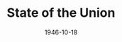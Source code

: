 ---
title: State of the Union
date: 1946-10-18
closing_date: 1946-10-25
layout: productions
featured_image:
image_caption:
image_credit:
playbill:
Theatre: Theatre Jacksonville
Venue: Little Theatre
cast:
- Bellboy: Lindner Smith, Jr.
- Grant Matthews: Walter Churchill
- James Conover: Raymond C. Winstead
- Jennie: Mary Louise Smith
- Judge Alexander: Karl G. Knoche
- Katherine Thorndyke: Kareen Taylor
- Mary Matthews: Velma Henning
- Mrs. Alexander: Charlotte Ecker
- Mrs. Draper: Thelma Witten
- Norah: Mathilda Colle
- Sam Parrish: H.K. (Bud) Smith, Jr.
- Senator Lauterback: Peter W. Hutcheson
- Spike MacManus: Charlie Tutewiler
- Stevens: C. Eugene Sayre
- Swenson: Robert Preston
- Waiter: Maurice Blitch
- William Hardy: Paul E. Burner
crew:
- Director: L. Bramer Carlson
- Lighting controls: Betty Ames
- Make-up:
  - Beverly Adams
  - Nancy Smith
  - Thelma Witten
- Music: Mary Biggs
- Properties:
  - Beverly Bradfield
  - Blanche Baggett
  - Constance Buchwald
  - Francesca White
  - Gerri Turbow
  - Helen Kriebs
  - Henry Prior
  - Joan Preston
  - June Davis
  - June Milstrey
  - Margie Carter
  - Mary Garcia
  - Ruth Hawkins
- Scene painting and construction:
  - Alma Jones
  - Betty Ames
  - Bryant Simms
  - Carol Corbett
  - Edythe Guernsey
  - Eugene Sayre
  - Garry Pease
  - Hal Kriebs
  - Harriet Warner
  - Jeanne Martin
  - Jerry McWilliams
  - John Temple Gilmer
  - Lois LeBrun
  - Morty Turbow
  - Nancy Light
  - Natalie Hart
  - Phyllis Bruen
  - R.S. Heriot
  - Sarah McRae
- Scene Shifting:
  - David Salter
  - Eugene Sayre
  - Jeanne Martin
  - John Temple Gilmer
  - Nancy Light
- Set and Lighting Design: Duke LeBrun
- Stage Manager: Ruth Buell
- Wardrobe:
  - Anne Jean Williams
  - Irma Liepold
  - Jewett Ashley
  - Leah Swisher
  - Phyllis Bruen
orchestra:
external_links:
---
